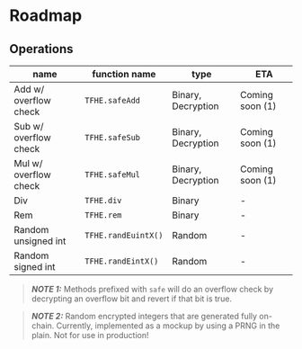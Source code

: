 # Roadmap

## Operations

| name                  | function name       | type               | ETA             |
| --------------------- | ------------------- | ------------------ | --------------- |
| Add w/ overflow check | `TFHE.safeAdd`      | Binary, Decryption | Coming soon (1) |
| Sub w/ overflow check | `TFHE.safeSub`      | Binary, Decryption | Coming soon (1) |
| Mul w/ overflow check | `TFHE.safeMul`      | Binary, Decryption | Coming soon (1) |
| Div                   | `TFHE.div`          | Binary             | -               |
| Rem                   | `TFHE.rem`          | Binary             | -               |
| Random unsigned int   | `TFHE.randEuintX()` | Random             | -               |
| Random signed int     | `TFHE.randEintX()`  | Random             | -               |

> **_NOTE 1:_** Methods prefixed with `safe` will do an overflow check by decrypting an overflow bit and revert if that bit is true.

> **_NOTE 2:_** Random encrypted integers that are generated fully on-chain. Currently, implemented as a mockup by using a PRNG in the plain.
> Not for use in production!
